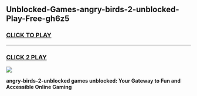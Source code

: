 
## Unblocked-Games-angry-birds-2-unblocked-Play-Free-gh6z5
<h3>
<a href="https://premium76.site?title=angry-birds-2-unblocked&ref=21A">CLICK TO PLAY</a></h3>
<hr>

<h3>
<a href="https://premium76.site?title=angry-birds-2-unblocked&ref=21A">CLICK 2 PLAY</a>
  
</h3>

<a href="https://premium76.site?title=angry-birds-2-unblocked&ref=21A"><img src="https://clearcache.store/games.png"></a>


**angry-birds-2-unblocked games unblocked: Your Gateway to Fun and Accessible Online Gaming**
